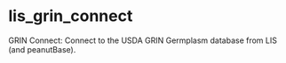 # lis_grin_connect
GRIN Connect: Connect to the USDA GRIN Germplasm database from LIS (and peanutBase).
